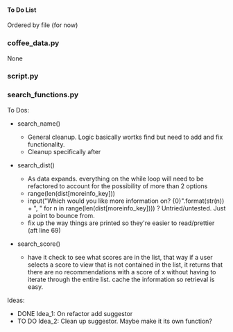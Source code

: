 #### To Do List
Ordered by file (for now)

### coffee_data.py
None

### script.py


### search_functions.py
To Dos:
- search_name() 
    - General cleanup. Logic basically wortks find but need to add and fix functionality. 
    - Cleanup specifically after <elif match_val in range...> 

- search_dist() 
    - As data expands. everything on the while loop will need to be refactored to account for the possibility of more than 2 options
    - range(len(dist[moreinfo_key]))
    - input("Which would you like more information on? {0}".format(str(n)) + ", " for n in range(len(dist[moreinfo_key]))) ? Untried/untested. Just a point to bounce from.
    - fix up the way things are printed so they're easier to read/prettier (aft line 69)

- search_score()
    - have it check to see what scores are in the list, that way if a user selects a score to view that is not contained in the list, it returns that there are no recommendations with a score of x without having to iterate through the entire list. cache the information so retrieval is easy.



Ideas:
- DONE Idea_1: On refactor add suggestor
- TO DO Idea_2: Clean up suggestor. Maybe make it its own function?
